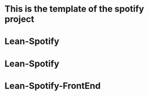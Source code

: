 # This is the template of the spotify project
# Lean-Spotify
# Lean-Spotify
# Lean-Spotify-FrontEnd
